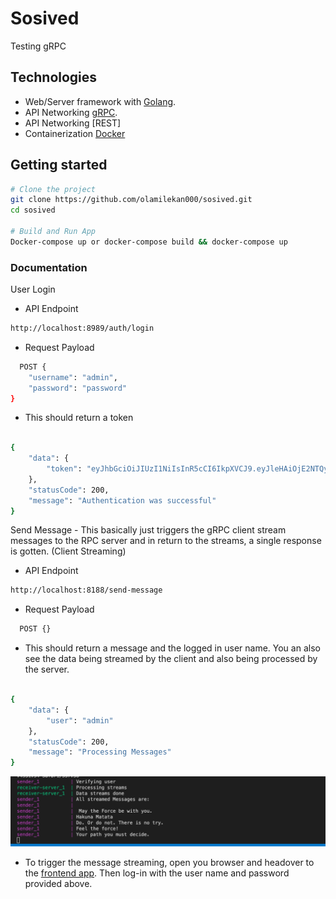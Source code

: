 # Sosived

Testing gRPC

## Technologies

- Web/Server framework with [Golang](https://go.dev/).
- API Networking [gRPC](https://grpc.io/).
- API Networking [REST]
- Containerization [Docker](https://www.docker.com/)

## Getting started

```sh
# Clone the project
git clone https://github.com/olamilekan000/sosived.git
cd sosived

# Build and Run App
Docker-compose up or docker-compose build && docker-compose up

```

### Documentation

User Login

- API Endpoint

```sh
http://localhost:8989/auth/login

```

- Request Payload

```sh
  POST {
	"username": "admin",
	"password": "password"
}
```

- This should return a token
```sh 

{
	"data": {
		"token": "eyJhbGciOiJIUzI1NiIsInR5cCI6IkpXVCJ9.eyJleHAiOjE2NTQyMTQxMzcsImlhdCI6MTY1NDIxMjMzNywiaXNzIjoiYWRtaW4ifQ.bQDGfyVZwAFS7TkjyZf1RDSMWWyV0IlzeFVl8AUMRog"
	},
	"statusCode": 200,
	"message": "Authentication was successful"
}
```

Send Message - This basically just triggers the gRPC client stream messages to the RPC server and in return to the streams, a single response is gotten. (Client Streaming)

- API Endpoint

```sh
http://localhost:8188/send-message

```

- Request Payload

```sh
  POST {}
```

- This should return a message and the logged in user name.
You an also see the data being streamed by the client and also being processed by the server.
```sh 

{
	"data": {
		"user": "admin"
	},
	"statusCode": 200,
	"message": "Processing Messages"
}
```

![alt text](message.processing.png)

- To trigger the message streaming, open you browser and headover to the [frontend app](http://localhost:3000/). Then log-in with the user name and password provided above.